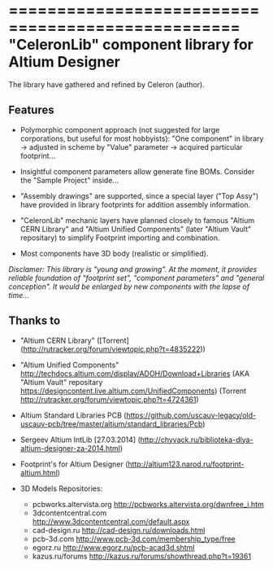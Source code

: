 ==================================================
"CeleronLib" component library for Altium Designer
==================================================

The library have gathered and refined by Celeron (author).


Features
--------

* Polymorphic component approach (not suggested for large corporations, but useful for most hobbyists): "One component" in library -> adjusted in scheme by "Value" parameter -> acquired particular footprint...

* Insightful component parameters allow generate fine BOMs. Consider the "Sample Project" inside...

* "Assembly drawings" are supported, since a special layer ("Top Assy") have provided in library footprints for addition assembly information.

* "CeleronLib" mechanic layers have planned closely to famous "Altium CERN Library" and "Altium Unified Components" (later "Altium Vault" repositary) to simplify Footprint importing and combination.

* Most components have 3D body (realistic or simplified).


*Disclamer: This library is "young and growing". At the moment, it provides reliable foundation of "footprint set", "component parameters" and "general conception". It would be enlarged by new components with the lapse of time...*


Thanks to
---------

* "Altium CERN Library" ([Torrent] (<http://rutracker.org/forum/viewtopic.php?t=4835222>))

* "Altium Unified Components" <http://techdocs.altium.com/display/ADOH/Download+Libraries> (AKA "Altium Vault" repositary <https://designcontent.live.altium.com/UnifiedComponents>) (Torrent <http://rutracker.org/forum/viewtopic.php?t=4724361>)

* Altium Standard Libraries PCB (<https://github.com/uscauv-legacy/old-uscauv-pcb/tree/master/altium/standard_libraries/Pcb>)

- Sergeev Altium IntLib [27.03.2014] (<http://chyvack.ru/biblioteka-dlya-altium-designer-za-2014.html>)

- Footprint's for Altium Designer (<http://altium123.narod.ru/footprint-altium.html>)

* 3D Models Repositories:

  - pcbworks.altervista.org <http://pcbworks.altervista.org/dwnfree_i.htm>
  - 3dcontentcentral.com <http://www.3dcontentcentral.com/default.aspx>
  - cad-design.ru <http://cad-design.ru/downloads.html>
  - pcb-3d.com <http://www.pcb-3d.com/membership_type/free>
  - egorz.ru <http://www.egorz.ru/pcb-acad3d.shtml>
  - kazus.ru/forums <http://kazus.ru/forums/showthread.php?t=19361>

